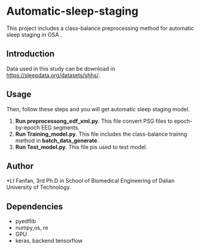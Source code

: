 # Automatic-sleep-staging
This project includes a class-balance preprocessing method for automatic sleep staging in OSA .

## Introduction
Data used in this study can be download in  https://sleepdata.org/datasets/shhs/.

## Usage
Then, follow these steps and you will get automatic sleep staging model.

1. **Run preprocessong_edf_xml.py**. This file convert PSG files to epoch-by-epoch EEG segments.
2. **Run Training_model.py**. This file includes the class-balance trainng method in **batch_data_generate**.
3. **Run Test_model.py**. This file pis used to test model.

## Author
*LI Fanfan, 3rd Ph.D in School of Biomedical Engineering of Dalian University of Technology.

## Dependencies
* pyedflib
* numpy,os, re
* GPU
* keras, backend tensorflow
